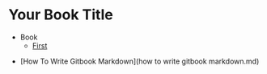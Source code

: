 # Your Book Title

- Book
  * [First](_book/first.md)
* [How To Write Gitbook Markdown](how to write gitbook markdown.md)
